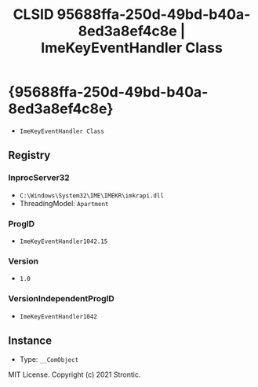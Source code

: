 ﻿---
title: "CLSID 95688ffa-250d-49bd-b40a-8ed3a8ef4c8e | ImeKeyEventHandler Class"
excerpt: What is COM-Object CLSID 95688ffa-250d-49bd-b40a-8ed3a8ef4c8e?
---

# {95688ffa-250d-49bd-b40a-8ed3a8ef4c8e}

* `ImeKeyEventHandler Class`

## Registry


### InprocServer32

* `C:\Windows\System32\IME\IMEKR\imkrapi.dll`
* ThreadingModel: `Apartment`

### ProgID

* `ImeKeyEventHandler1042.15`

### Version

* `1.0`

### VersionIndependentProgID

* `ImeKeyEventHandler1042`

## Instance

* Type: `__ComObject`

MIT License. Copyright (c) 2021 Strontic.


